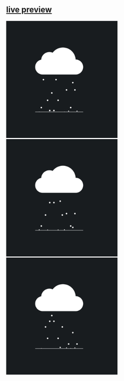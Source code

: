 ## [live preview](https://wojciech-lasota.github.io/css-course/rainy_cloud)


<p float="left">
  <img src=Screenshots/1.png width="300" />
  <img src=Screenshots/2.png width="300" />
  <img src=Screenshots/3.png width="300" />
</p>
